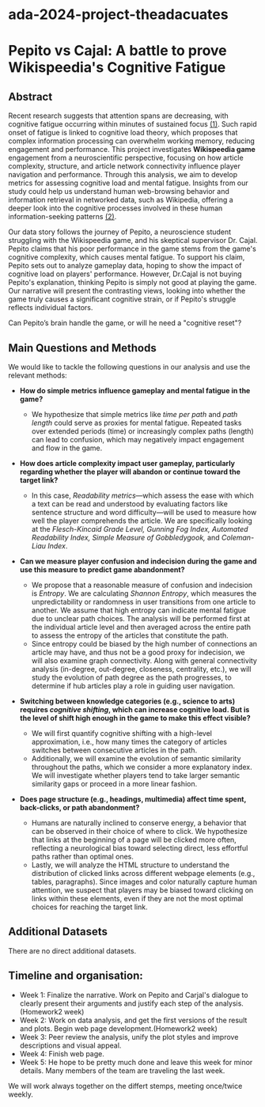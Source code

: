 # ada-2024-project-theadacuates
# Pepito vs Cajal: A battle to prove Wikispeedia's Cognitive Fatigue


## Abstract
Recent research suggests that attention spans are decreasing, with cognitive fatigue occurring within minutes of sustained focus [(1)](https://doi.org/10.1111/psyp.12339). Such rapid onset of fatigue is linked to cognitive load theory, which proposes that complex information processing can overwhelm working memory, reducing engagement and performance. This project investigates **Wikispeedia game** engagement from a neuroscientific perspective, focusing on how article complexity, structure, and article network connectivity influence player navigation and performance.
Through this analysis, we aim to develop metrics for assessing cognitive load and mental fatigue. 
Insights from our study could help us understand human web-browsing behavior and information retrieval in networked data, such as Wikipedia, offering a deeper look into the cognitive processes involved in these human information-seeking patterns [(2)](https://dl.acm.org/doi/10.1145/2187836.2187920).

Our data story follows the journey of Pepito, a neuroscience student struggling 
with the Wikispeedia game, and his skeptical supervisor Dr. Cajal. Pepito claims that his poor performance in the game stems from the game's cognitive complexity, which causes mental fatigue. To support his claim, Pepito sets out to analyze gameplay data, hoping to show the impact of cognitive load on players' performance.
However, Dr.Cajal is not buying Pepito's explanation, thinking Pepito 
is simply not good at playing the game. Our narrative will present the 
contrasting views, looking into whether the game 
truly causes a significant cognitive strain, or if Pepito's struggle reflects individual factors.

Can Pepito’s brain handle the game, or will he need a "cognitive reset"?

## Main Questions and Methods

We would like to tackle the following questions in our analysis and use the relevant methods:

- **How do simple metrics influence gameplay and mental fatigue in the game?**
    - We hypothesize that simple metrics like *time per path* and *path length* could serve as proxies for mental fatigue. Repeated tasks over extended periods (time) or increasingly complex paths (length) can lead to confusion, which may negatively impact engagement and flow in the game.

- **How does article complexity impact user gameplay, particularly regarding whether the player will abandon or continue toward the target link?**
    - In this case, *Readability metrics*—which assess the ease with which a text can be read and understood by evaluating factors like sentence structure and word difficulty—will be used to measure how well the player comprehends the article. We are specifically looking at the *Flesch-Kincaid Grade Level, Gunning Fog Index, Automated Readability Index, Simple Measure of Gobbledygook,* and *Coleman-Liau Index*.

- **Can we measure player confusion and indecision during the game and use this measure to predict game abandonment?**
    - We propose that a reasonable measure of confusion and indecision is *Entropy*. We are calculating *Shannon Entropy*, which measures the unpredictability or randomness in user transitions from one article to another. We assume that high entropy can indicate mental fatigue due to unclear path choices. The analysis will be performed first at the individual article level and then averaged across the entire path to assess the entropy of the articles that constitute the path.
    - Since entropy could be biased by the high number of connections an article may have, and thus not be a good proxy for indecision, we will also examine graph connectivity. Along with general connectivity analysis (in-degree, out-degree, closeness, centrality, etc.), we will study the evolution of path degree as the path progresses, to determine if hub articles play a role in guiding user navigation.

- **Switching between knowledge categories (e.g., science to arts) requires *cognitive shifting*, which can increase cognitive load. But is the level of shift high enough in the game to make this effect visible?**
    - We will first quantify cognitive shifting with a high-level approximation, i.e., how many times the category of articles switches between consecutive articles in the path.
    - Additionally, we will examine the evolution of semantic similarity throughout the paths, which we consider a more explanatory index. We will investigate whether players tend to take larger semantic similarity gaps or proceed in a more linear fashion.

- **Does page structure (e.g., headings, multimedia) affect time spent, back-clicks, or path abandonment?**
    - Humans are naturally inclined to conserve energy, a behavior that can be observed in their choice of where to click. We hypothesize that links at the beginning of a page will be clicked more often, reflecting a neurological bias toward selecting direct, less effortful paths rather than optimal ones.
    - Lastly, we will analyze the HTML structure to understand the distribution of clicked links across different webpage elements (e.g., tables, paragraphs). Since images and color naturally capture human attention, we suspect that players may be biased toward clicking on links within these elements, even if they are not the most optimal choices for reaching the target link.

## Additional Datasets
There are no direct additional datasets.

## Timeline and organisation:

- Week 1: Finalize the narrative. Work on Pepito and Carjal's dialogue to clearly present their arguments and justify each step of the analysis. (Homework2 week)
- Week 2: Work on data analysis, and get the first versions of the result and plots. Begin web page development.(Homework2 week)
- Week 3: Peer review the analysis, unify the plot styles and improve descriptions and visual appeal.
- Week 4: Finish web page.
- Week 5: He hope to be pretty much done and leave this week for minor details. Many members of the team are traveling the last week. 

We will work always together on the differt stemps, meeting once/twice weekly.
